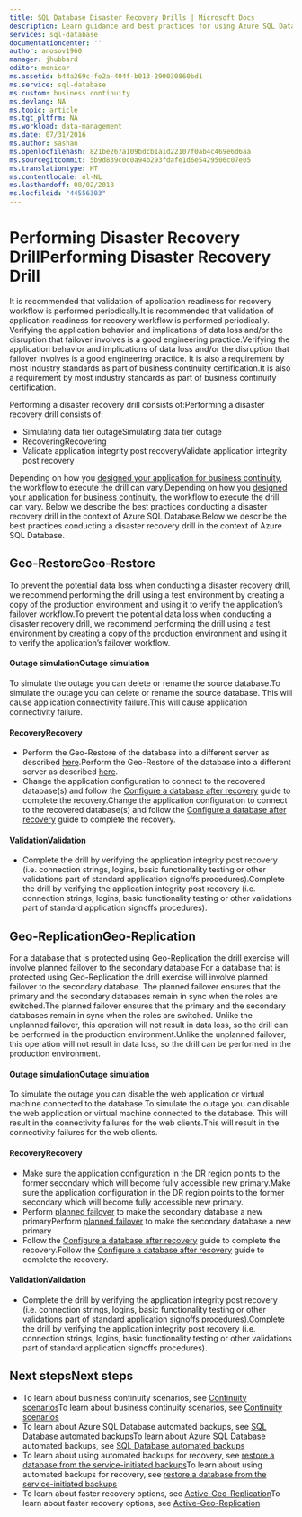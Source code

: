 ```yaml
---
title: SQL Database Disaster Recovery Drills | Microsoft Docs
description: Learn guidance and best practices for using Azure SQL Database to perform disaster recovery drills that will help keep your mission critical business applications resilient to failures and outages.
services: sql-database
documentationcenter: ''
author: anosov1960
manager: jhubbard
editor: monicar
ms.assetid: b44a269c-fe2a-404f-b013-290030860bd1
ms.service: sql-database
ms.custom: business continuity
ms.devlang: NA
ms.topic: article
ms.tgt_pltfrm: NA
ms.workload: data-management
ms.date: 07/31/2016
ms.author: sashan
ms.openlocfilehash: 821be267a109bdcb1a1d22107f0ab4c469e6d6aa
ms.sourcegitcommit: 5b9d839c0c0a94b293fdafe1d6e5429506c07e05
ms.translationtype: HT
ms.contentlocale: nl-NL
ms.lasthandoff: 08/02/2018
ms.locfileid: "44556303"
---
```

# <a name="performing-disaster-recovery-drill"></a><span data-ttu-id="c3273-103">Performing Disaster Recovery Drill</span><span class="sxs-lookup"><span data-stu-id="c3273-103">Performing Disaster Recovery Drill</span></span>
<span data-ttu-id="c3273-104">It is recommended that validation of application readiness for recovery workflow is performed periodically.</span><span class="sxs-lookup"><span data-stu-id="c3273-104">It is recommended that validation of application readiness for recovery workflow is performed periodically.</span></span> <span data-ttu-id="c3273-105">Verifying the application behavior and implications of data loss and/or the disruption that failover involves is a good engineering practice.</span><span class="sxs-lookup"><span data-stu-id="c3273-105">Verifying the application behavior and implications of data loss and/or the disruption that failover involves is a good engineering practice.</span></span> <span data-ttu-id="c3273-106">It is also a requirement by most industry standards as part of business continuity certification.</span><span class="sxs-lookup"><span data-stu-id="c3273-106">It is also a requirement by most industry standards as part of business continuity certification.</span></span>

<span data-ttu-id="c3273-107">Performing a disaster recovery drill consists of:</span><span class="sxs-lookup"><span data-stu-id="c3273-107">Performing a disaster recovery drill consists of:</span></span>

* <span data-ttu-id="c3273-108">Simulating data tier outage</span><span class="sxs-lookup"><span data-stu-id="c3273-108">Simulating data tier outage</span></span>
* <span data-ttu-id="c3273-109">Recovering</span><span class="sxs-lookup"><span data-stu-id="c3273-109">Recovering</span></span>
* <span data-ttu-id="c3273-110">Validate application integrity post recovery</span><span class="sxs-lookup"><span data-stu-id="c3273-110">Validate application integrity post recovery</span></span>

<span data-ttu-id="c3273-111">Depending on how you [designed your application for business continuity](sql-database-business-continuity.md), the workflow to execute the drill can vary.</span><span class="sxs-lookup"><span data-stu-id="c3273-111">Depending on how you [designed your application for business continuity](sql-database-business-continuity.md), the workflow to execute the drill can vary.</span></span> <span data-ttu-id="c3273-112">Below we describe the best practices conducting a disaster recovery drill in the context of Azure SQL Database.</span><span class="sxs-lookup"><span data-stu-id="c3273-112">Below we describe the best practices conducting a disaster recovery drill in the context of Azure SQL Database.</span></span>

## <a name="geo-restore"></a><span data-ttu-id="c3273-113">Geo-Restore</span><span class="sxs-lookup"><span data-stu-id="c3273-113">Geo-Restore</span></span>
<span data-ttu-id="c3273-114">To prevent the potential data loss when conducting a disaster recovery drill, we recommend performing the drill using a test environment by creating a copy of the production environment and using it to verify the application’s failover workflow.</span><span class="sxs-lookup"><span data-stu-id="c3273-114">To prevent the potential data loss when conducting a disaster recovery drill, we recommend performing the drill using a test environment by creating a copy of the production environment and using it to verify the application’s failover workflow.</span></span>

#### <a name="outage-simulation"></a><span data-ttu-id="c3273-115">Outage simulation</span><span class="sxs-lookup"><span data-stu-id="c3273-115">Outage simulation</span></span>
<span data-ttu-id="c3273-116">To simulate the outage you can delete or rename the source database.</span><span class="sxs-lookup"><span data-stu-id="c3273-116">To simulate the outage you can delete or rename the source database.</span></span> <span data-ttu-id="c3273-117">This will cause application connectivity failure.</span><span class="sxs-lookup"><span data-stu-id="c3273-117">This will cause application connectivity failure.</span></span>

#### <a name="recovery"></a><span data-ttu-id="c3273-118">Recovery</span><span class="sxs-lookup"><span data-stu-id="c3273-118">Recovery</span></span>
* <span data-ttu-id="c3273-119">Perform the Geo-Restore of the database into a different server as described [here](sql-database-disaster-recovery.md).</span><span class="sxs-lookup"><span data-stu-id="c3273-119">Perform the Geo-Restore of the database into a different server as described [here](sql-database-disaster-recovery.md).</span></span>
* <span data-ttu-id="c3273-120">Change the application configuration to connect to the recovered database(s) and follow the [Configure a database after recovery](sql-database-disaster-recovery.md) guide to complete the recovery.</span><span class="sxs-lookup"><span data-stu-id="c3273-120">Change the application configuration to connect to the recovered database(s) and follow the [Configure a database after recovery](sql-database-disaster-recovery.md) guide to complete the recovery.</span></span>

#### <a name="validation"></a><span data-ttu-id="c3273-121">Validation</span><span class="sxs-lookup"><span data-stu-id="c3273-121">Validation</span></span>
* <span data-ttu-id="c3273-122">Complete the drill by verifying the application integrity post recovery (i.e. connection strings, logins, basic functionality testing or other validations part of standard application signoffs procedures).</span><span class="sxs-lookup"><span data-stu-id="c3273-122">Complete the drill by verifying the application integrity post recovery (i.e. connection strings, logins, basic functionality testing or other validations part of standard application signoffs procedures).</span></span>

## <a name="geo-replication"></a><span data-ttu-id="c3273-123">Geo-Replication</span><span class="sxs-lookup"><span data-stu-id="c3273-123">Geo-Replication</span></span>
<span data-ttu-id="c3273-124">For a database that is protected using Geo-Replication the drill exercise will involve planned failover to the secondary database.</span><span class="sxs-lookup"><span data-stu-id="c3273-124">For a database that is protected using Geo-Replication the drill exercise will involve planned failover to the secondary database.</span></span> <span data-ttu-id="c3273-125">The planned failover ensures that the primary and the secondary databases remain in sync when the roles are switched.</span><span class="sxs-lookup"><span data-stu-id="c3273-125">The planned failover ensures that the primary and the secondary databases remain in sync when the roles are switched.</span></span> <span data-ttu-id="c3273-126">Unlike the unplanned failover, this operation will not result in data loss, so the drill can be performed in the production environment.</span><span class="sxs-lookup"><span data-stu-id="c3273-126">Unlike the unplanned failover, this operation will not result in data loss, so the drill can be performed in the production environment.</span></span>

#### <a name="outage-simulation"></a><span data-ttu-id="c3273-127">Outage simulation</span><span class="sxs-lookup"><span data-stu-id="c3273-127">Outage simulation</span></span>
<span data-ttu-id="c3273-128">To simulate the outage you can disable the web application or virtual machine connected to the database.</span><span class="sxs-lookup"><span data-stu-id="c3273-128">To simulate the outage you can disable the web application or virtual machine connected to the database.</span></span> <span data-ttu-id="c3273-129">This will result in the connectivity failures for the web clients.</span><span class="sxs-lookup"><span data-stu-id="c3273-129">This will result in the connectivity failures for the web clients.</span></span>

#### <a name="recovery"></a><span data-ttu-id="c3273-130">Recovery</span><span class="sxs-lookup"><span data-stu-id="c3273-130">Recovery</span></span>
* <span data-ttu-id="c3273-131">Make sure the application configuration in the DR region points to the former secondary which will become fully accessible new primary.</span><span class="sxs-lookup"><span data-stu-id="c3273-131">Make sure the application configuration in the DR region points to the former secondary which will become fully accessible new primary.</span></span>
* <span data-ttu-id="c3273-132">Perform [planned failover](scripts/sql-database-setup-geodr-and-failover-database-powershell.md) to make the secondary database a new primary</span><span class="sxs-lookup"><span data-stu-id="c3273-132">Perform [planned failover](scripts/sql-database-setup-geodr-and-failover-database-powershell.md) to make the secondary database a new primary</span></span>
* <span data-ttu-id="c3273-133">Follow the [Configure a database after recovery](sql-database-disaster-recovery.md) guide to complete the recovery.</span><span class="sxs-lookup"><span data-stu-id="c3273-133">Follow the [Configure a database after recovery](sql-database-disaster-recovery.md) guide to complete the recovery.</span></span>

#### <a name="validation"></a><span data-ttu-id="c3273-134">Validation</span><span class="sxs-lookup"><span data-stu-id="c3273-134">Validation</span></span>
* <span data-ttu-id="c3273-135">Complete the drill by verifying the application integrity post recovery (i.e. connection strings, logins, basic functionality testing or other validations part of standard application signoffs procedures).</span><span class="sxs-lookup"><span data-stu-id="c3273-135">Complete the drill by verifying the application integrity post recovery (i.e. connection strings, logins, basic functionality testing or other validations part of standard application signoffs procedures).</span></span>

## <a name="next-steps"></a><span data-ttu-id="c3273-136">Next steps</span><span class="sxs-lookup"><span data-stu-id="c3273-136">Next steps</span></span>
* <span data-ttu-id="c3273-137">To learn about business continuity scenarios, see [Continuity scenarios](sql-database-business-continuity.md)</span><span class="sxs-lookup"><span data-stu-id="c3273-137">To learn about business continuity scenarios, see [Continuity scenarios](sql-database-business-continuity.md)</span></span>
* <span data-ttu-id="c3273-138">To learn about Azure SQL Database automated backups, see [SQL Database automated backups](sql-database-automated-backups.md)</span><span class="sxs-lookup"><span data-stu-id="c3273-138">To learn about Azure SQL Database automated backups, see [SQL Database automated backups](sql-database-automated-backups.md)</span></span>
* <span data-ttu-id="c3273-139">To learn about using automated backups for recovery, see [restore a database from the service-initiated backups](sql-database-recovery-using-backups.md)</span><span class="sxs-lookup"><span data-stu-id="c3273-139">To learn about using automated backups for recovery, see [restore a database from the service-initiated backups](sql-database-recovery-using-backups.md)</span></span>
* <span data-ttu-id="c3273-140">To learn about faster recovery options, see [Active-Geo-Replication](sql-database-geo-replication-overview.md)</span><span class="sxs-lookup"><span data-stu-id="c3273-140">To learn about faster recovery options, see [Active-Geo-Replication](sql-database-geo-replication-overview.md)</span></span>  
